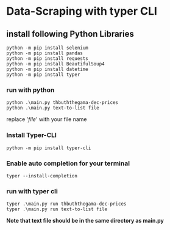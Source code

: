 # Data-Scraping with typer CLI

## install following Python Libraries

```
python -m pip install selenium
python -m pip install pandas
python -m pip install requests
python -m pip install BeautifulSoup4
python -m pip install datetime
python -m pip install typer
```

### run with python
```
python .\main.py thbuththegama-dec-prices
python .\main.py text-to-list file
```
replace '_file_' with your file name


### Install Typer-CLI
`python -m pip install typer-cli`

### Enable auto completion for your terminal
`typer --install-completion`

### run with typer cli

```
typer .\main.py run thbuththegama-dec-prices
typer .\main.py run text-to-list file
``` 
**Note that text file should be in the same directory as main.py**
